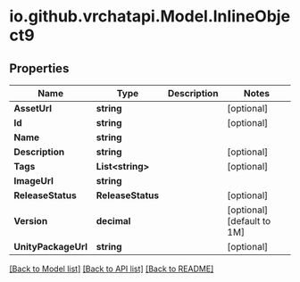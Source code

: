 
# io.github.vrchatapi.Model.InlineObject9

## Properties

Name | Type | Description | Notes
------------ | ------------- | ------------- | -------------
**AssetUrl** | **string** |  | [optional] 
**Id** | **string** |  | [optional] 
**Name** | **string** |  | 
**Description** | **string** |  | [optional] 
**Tags** | **List&lt;string&gt;** |  | [optional] 
**ImageUrl** | **string** |  | 
**ReleaseStatus** | **ReleaseStatus** |  | [optional] 
**Version** | **decimal** |  | [optional] [default to 1M]
**UnityPackageUrl** | **string** |  | [optional] 

[[Back to Model list]](../README.md#documentation-for-models)
[[Back to API list]](../README.md#documentation-for-api-endpoints)
[[Back to README]](../README.md)

